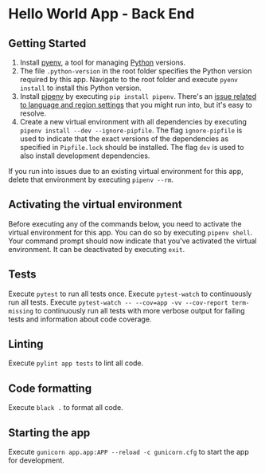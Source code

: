 # Hello World App - Back End

## Getting Started

1. Install [pyenv](https://github.com/pyenv/pyenv), a tool for managing [Python](https://www.python.org/) versions.
1. The file `.python-version` in the root folder specifies the Python version required by this app.
  Navigate to the root folder and execute `pyenv install` to install this Python version.
1. Install [pipenv](https://pypi.python.org/pypi/pipenv) by executing `pip install pipenv`.
  There's an [issue related to language and region settings](https://github.com/kennethreitz/pipenv/issues/538) that you might run into, but it's easy to resolve.
1. Create a new virtual environment with all dependencies by executing `pipenv install --dev --ignore-pipfile`.
  The flag `ignore-pipfile` is used to indicate that the exact versions of the dependencies as specified in `Pipfile.lock` should be installed.
  The flag `dev` is used to also install development dependencies.

  If you run into issues due to an existing virtual environment for this app, delete that environment by executing `pipenv --rm`.

## Activating the virtual environment

Before executing any of the commands below, you need to activate the virtual environment for this app.
You can do so by executing `pipenv shell`.
Your command prompt should now indicate that you've activated the virtual environment.
It can be deactivated by executing `exit`.

## Tests

Execute `pytest` to run all tests once.
Execute `pytest-watch` to continuously run all tests.
Execute `pytest-watch -- --cov=app -vv --cov-report term-missing` to continuously run all tests with more verbose output for failing tests and information about code coverage.

## Linting

Execute `pylint app tests` to lint all code.

## Code formatting

Execute `black .` to format all code.

## Starting the app

Execute `gunicorn app.app:APP --reload -c gunicorn.cfg` to start the app for development.
